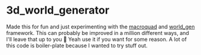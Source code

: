 # 3d_world_generator
Made this for fun and just experimenting with the [macroquad]() and [world_gen]() framework.
This can probably be improved in a million different ways, and I'll leave that up to you :troll:
Yeah use it if you want for some reason.
A lot of this code is boiler-plate because I wanted to try stuff out.